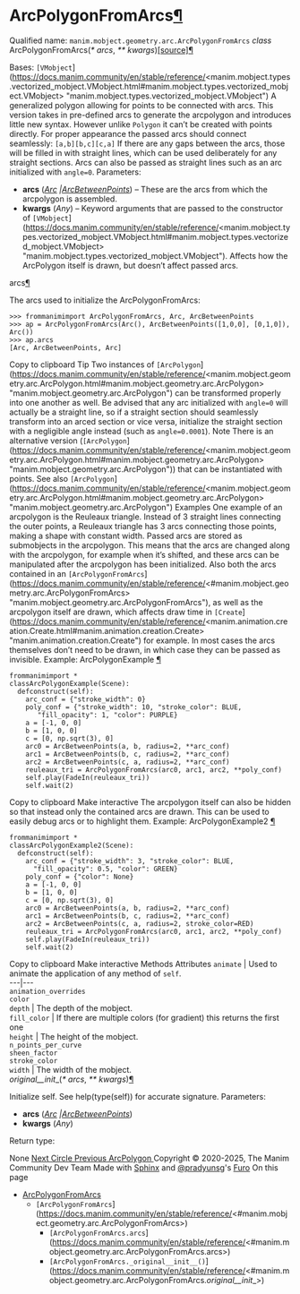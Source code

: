 # ArcPolygonFromArcs[¶](https://docs.manim.community/en/stable/reference/<#arcpolygonfromarcs> "Link to this heading")
Qualified name: `manim.mobject.geometry.arc.ArcPolygonFromArcs`
_class_ ArcPolygonFromArcs(_* arcs_, _** kwargs_)[[source]](https://docs.manim.community/en/stable/reference/<../_modules/manim/mobject/geometry/arc.html#ArcPolygonFromArcs>)[¶](https://docs.manim.community/en/stable/reference/<#manim.mobject.geometry.arc.ArcPolygonFromArcs> "Link to this definition")
    
Bases: `[VMobject`](https://docs.manim.community/en/stable/reference/<manim.mobject.types.vectorized_mobject.VMobject.html#manim.mobject.types.vectorized_mobject.VMobject> "manim.mobject.types.vectorized_mobject.VMobject")
A generalized polygon allowing for points to be connected with arcs.
This version takes in pre-defined arcs to generate the arcpolygon and introduces little new syntax. However unlike `Polygon` it can’t be created with points directly.
For proper appearance the passed arcs should connect seamlessly: `[a,b][b,c][c,a]`
If there are any gaps between the arcs, those will be filled in with straight lines, which can be used deliberately for any straight sections. Arcs can also be passed as straight lines such as an arc initialized with `angle=0`.
Parameters:
    
  * **arcs** ([_Arc_](https://docs.manim.community/en/stable/reference/<manim.mobject.geometry.arc.Arc.html#manim.mobject.geometry.arc.Arc> "manim.mobject.geometry.arc.Arc") _|_[_ArcBetweenPoints_](https://docs.manim.community/en/stable/reference/<manim.mobject.geometry.arc.ArcBetweenPoints.html#manim.mobject.geometry.arc.ArcBetweenPoints> "manim.mobject.geometry.arc.ArcBetweenPoints")) – These are the arcs from which the arcpolygon is assembled.
  * **kwargs** (_Any_) – Keyword arguments that are passed to the constructor of `[VMobject`](https://docs.manim.community/en/stable/reference/<manim.mobject.types.vectorized_mobject.VMobject.html#manim.mobject.types.vectorized_mobject.VMobject> "manim.mobject.types.vectorized_mobject.VMobject"). Affects how the ArcPolygon itself is drawn, but doesn’t affect passed arcs.


arcs[¶](https://docs.manim.community/en/stable/reference/<#manim.mobject.geometry.arc.ArcPolygonFromArcs.arcs> "Link to this definition")
    
The arcs used to initialize the ArcPolygonFromArcs:
```
>>> frommanimimport ArcPolygonFromArcs, Arc, ArcBetweenPoints
>>> ap = ArcPolygonFromArcs(Arc(), ArcBetweenPoints([1,0,0], [0,1,0]), Arc())
>>> ap.arcs
[Arc, ArcBetweenPoints, Arc]

```
Copy to clipboard
Tip
Two instances of `[ArcPolygon`](https://docs.manim.community/en/stable/reference/<manim.mobject.geometry.arc.ArcPolygon.html#manim.mobject.geometry.arc.ArcPolygon> "manim.mobject.geometry.arc.ArcPolygon") can be transformed properly into one another as well. Be advised that any arc initialized with `angle=0` will actually be a straight line, so if a straight section should seamlessly transform into an arced section or vice versa, initialize the straight section with a negligible angle instead (such as `angle=0.0001`).
Note
There is an alternative version (`[ArcPolygon`](https://docs.manim.community/en/stable/reference/<manim.mobject.geometry.arc.ArcPolygon.html#manim.mobject.geometry.arc.ArcPolygon> "manim.mobject.geometry.arc.ArcPolygon")) that can be instantiated with points.
See also
`[ArcPolygon`](https://docs.manim.community/en/stable/reference/<manim.mobject.geometry.arc.ArcPolygon.html#manim.mobject.geometry.arc.ArcPolygon> "manim.mobject.geometry.arc.ArcPolygon")
Examples
One example of an arcpolygon is the Reuleaux triangle. Instead of 3 straight lines connecting the outer points, a Reuleaux triangle has 3 arcs connecting those points, making a shape with constant width.
Passed arcs are stored as submobjects in the arcpolygon. This means that the arcs are changed along with the arcpolygon, for example when it’s shifted, and these arcs can be manipulated after the arcpolygon has been initialized.
Also both the arcs contained in an `[ArcPolygonFromArcs`](https://docs.manim.community/en/stable/reference/<#manim.mobject.geometry.arc.ArcPolygonFromArcs> "manim.mobject.geometry.arc.ArcPolygonFromArcs"), as well as the arcpolygon itself are drawn, which affects draw time in `[Create`](https://docs.manim.community/en/stable/reference/<manim.animation.creation.Create.html#manim.animation.creation.Create> "manim.animation.creation.Create") for example. In most cases the arcs themselves don’t need to be drawn, in which case they can be passed as invisible.
Example: ArcPolygonExample [¶](https://docs.manim.community/en/stable/reference/<#arcpolygonexample>)
```
frommanimimport *
classArcPolygonExample(Scene):
  defconstruct(self):
    arc_conf = {"stroke_width": 0}
    poly_conf = {"stroke_width": 10, "stroke_color": BLUE,
       "fill_opacity": 1, "color": PURPLE}
    a = [-1, 0, 0]
    b = [1, 0, 0]
    c = [0, np.sqrt(3), 0]
    arc0 = ArcBetweenPoints(a, b, radius=2, **arc_conf)
    arc1 = ArcBetweenPoints(b, c, radius=2, **arc_conf)
    arc2 = ArcBetweenPoints(c, a, radius=2, **arc_conf)
    reuleaux_tri = ArcPolygonFromArcs(arc0, arc1, arc2, **poly_conf)
    self.play(FadeIn(reuleaux_tri))
    self.wait(2)

```
Copy to clipboard
Make interactive
The arcpolygon itself can also be hidden so that instead only the contained arcs are drawn. This can be used to easily debug arcs or to highlight them.
Example: ArcPolygonExample2 [¶](https://docs.manim.community/en/stable/reference/<#arcpolygonexample2>)
```
frommanimimport *
classArcPolygonExample2(Scene):
  defconstruct(self):
    arc_conf = {"stroke_width": 3, "stroke_color": BLUE,
      "fill_opacity": 0.5, "color": GREEN}
    poly_conf = {"color": None}
    a = [-1, 0, 0]
    b = [1, 0, 0]
    c = [0, np.sqrt(3), 0]
    arc0 = ArcBetweenPoints(a, b, radius=2, **arc_conf)
    arc1 = ArcBetweenPoints(b, c, radius=2, **arc_conf)
    arc2 = ArcBetweenPoints(c, a, radius=2, stroke_color=RED)
    reuleaux_tri = ArcPolygonFromArcs(arc0, arc1, arc2, **poly_conf)
    self.play(FadeIn(reuleaux_tri))
    self.wait(2)

```
Copy to clipboard
Make interactive
Methods
Attributes
`animate` | Used to animate the application of any method of `self`.  
---|---  
`animation_overrides`  
`color`  
`depth` | The depth of the mobject.  
`fill_color` | If there are multiple colors (for gradient) this returns the first one  
`height` | The height of the mobject.  
`n_points_per_curve`  
`sheen_factor`  
`stroke_color`  
`width` | The width of the mobject.  
_original__init__(_* arcs_, _** kwargs_)[¶](https://docs.manim.community/en/stable/reference/<#manim.mobject.geometry.arc.ArcPolygonFromArcs._original__init__> "Link to this definition")
    
Initialize self. See help(type(self)) for accurate signature.
Parameters:
    
  * **arcs** ([_Arc_](https://docs.manim.community/en/stable/reference/<manim.mobject.geometry.arc.Arc.html#manim.mobject.geometry.arc.Arc> "manim.mobject.geometry.arc.Arc") _|_[_ArcBetweenPoints_](https://docs.manim.community/en/stable/reference/<manim.mobject.geometry.arc.ArcBetweenPoints.html#manim.mobject.geometry.arc.ArcBetweenPoints> "manim.mobject.geometry.arc.ArcBetweenPoints"))
  * **kwargs** (_Any_)


Return type:
    
None
[ Next Circle ](https://docs.manim.community/en/stable/reference/<manim.mobject.geometry.arc.Circle.html>) [ Previous ArcPolygon ](https://docs.manim.community/en/stable/reference/<manim.mobject.geometry.arc.ArcPolygon.html>)
Copyright © 2020-2025, The Manim Community Dev Team 
Made with [Sphinx](https://docs.manim.community/en/stable/reference/<https:/www.sphinx-doc.org/>) and [@pradyunsg](https://docs.manim.community/en/stable/reference/<https:/pradyunsg.me>)'s [Furo](https://docs.manim.community/en/stable/reference/<https:/github.com/pradyunsg/furo>)
On this page 
  * [ArcPolygonFromArcs](https://docs.manim.community/en/stable/reference/<#>)
    * `[ArcPolygonFromArcs`](https://docs.manim.community/en/stable/reference/<#manim.mobject.geometry.arc.ArcPolygonFromArcs>)
      * `[ArcPolygonFromArcs.arcs`](https://docs.manim.community/en/stable/reference/<#manim.mobject.geometry.arc.ArcPolygonFromArcs.arcs>)
      * `[ArcPolygonFromArcs._original__init__()`](https://docs.manim.community/en/stable/reference/<#manim.mobject.geometry.arc.ArcPolygonFromArcs._original__init__>)


